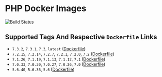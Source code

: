 # PHP Docker Images

[![Build Status](https://travis-ci.org/schroedan/docker-hub-php.svg?branch=master)](https://travis-ci.org/schroedan/docker-hub-php)

## Supported Tags And Respective `Dockerfile` Links

* `7.3.2`, `7.3.1`, `7.3`, `latest` ([Dockerfile](https://github.com/schroedan/docker-hub-php/blob/7.3/7.3/Dockerfile))
* `7.2.15`, `7.2.14`, `7.2.7`, `7.2.1`, `7.2.0`, `7.2` ([Dockerfile](https://github.com/schroedan/docker-hub-php/blob/7.2/7.2/Dockerfile))
* `7.1.26`, `7.1.19`, `7.1.13`, `7.1.12`, `7.1` ([Dockerfile](https://github.com/schroedan/docker-hub-php/blob/7.1/7.1/Dockerfile))
* `7.0.33`, `7.0.30`, `7.0.27`, `7.0.26`, `7.0` ([Dockerfile](https://github.com/schroedan/docker-hub-php/blob/7.0/7.0/Dockerfile))
* `5.6.40`, `5.6.36`, `5.6` ([Dockerfile](https://github.com/schroedan/docker-hub-php/blob/5.6/5.6/Dockerfile))
